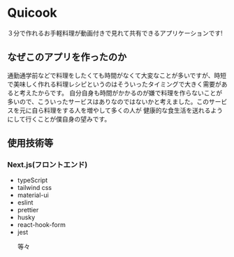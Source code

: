 <h1>Quicook</h1>
<p>３分で作れるお手軽料理が動画付きで見れて共有できるアプリケーションです!</p>
<h2>なぜこのアプリを作ったのか</h2>
<p>
   通勤通学前などで料理をしたくても時間がなくて大変なことが多いですが、時短で美味しく作れる料理レシピというのはそういったタイミングで大きく需要があると考えたからです。
   自分自身も時間がかかるのが嫌で料理を作らないことが多いので、こういったサービスはありなのではないかと考えました。このサービスを元に自ら料理をする人を増やして多くの人が
   健康的な食生活を送れるようにして行くことが僕自身の望みです。
</p>
<h2>使用技術等</h2>
<h3>Next.js(フロントエンド)</h3>
<ul>
 <li>typeScript</li>
 <li>tailwind css</li>
 <li>material-ui</li>
 <li>eslint</li>
 <li>prettier</li>
 <li>husky</li>
 <li>react-hook-form</li>
 <li>jest</li>
 <p>等々</p>
</ul>
